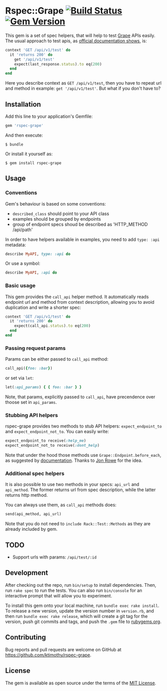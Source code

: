 # Rspec::Grape [![Build Status](https://travis-ci.org/ktimothy/rspec-grape.svg?branch=master)](https://travis-ci.org/ktimothy/rspec-grape) [![Gem Version](https://badge.fury.io/rb/rspec-grape.svg)](https://badge.fury.io/rb/rspec-grape)

This gem is a set of spec helpers, that will help to test [Grape](https://github.com/ruby-grape/grape) APIs easily. The usual approach to test apis, as [official documentation shows](https://github.com/ruby-grape/grape#rspec), is:

```ruby
context 'GET /api/v1/test' do
  it 'returns 200' do
    get '/api/v1/test'
    expect(last_response.status).to eq(200)
  end
end
```

Here you describe context as `GET /api/v1/test`, then you have to repeat url and method in example: `get '/api/v1/test'`. But what if you don't have to?


## Installation

Add this line to your application's Gemfile:

```ruby
gem 'rspec-grape'
```

And then execute:

    $ bundle

Or install it yourself as:

    $ gem install rspec-grape

## Usage

### Conventions

Gem's behaviour is based on some conventions:
* `described_class` should point to your API class
* examples should be grouped by endpoints
* group of endpoint specs shoud be described as 'HTTP_METHOD /api/path'

In order to have helpers available in examples, you need to add `type: :api` metadata:
```ruby
describe MyAPI, type: :api do
```
Or use a symbol:
```ruby
describe MyAPI, :api do
```

### Basic usage

This gem provides the `call_api` helper method. It automatically reads endpoint url and method from context description, allowing you to avoid duplication and write a shorter spec:

```ruby
context 'GET /api/v1/test' do
  it 'returns 200' do
    expect(call_api.status).to eq(200)
  end
end
```

### Passing request params

Params can be either passed to `call_api` method:

```ruby
call_api({foo: :bar})
```

or set via `let`:

```ruby
let(:api_params) { { foo: :bar } }
```

Note, that params, explicitly passed to `call_api`, have precendence over thoose set in `api_params`.

### Stubbing API helpers

rspec-grape provides two methods to stub API helpers: `expect_endpoint_to` and `expect_endpoint_not_to`. You can easily write:

```ruby
expect_endpoint_to receive(:help_me)
expect_endpoint_not_to receive(:dont_help)
```

Note that under the hood those methods use `Grape::Endpoint.before_each`, as suggested by [documentation](https://github.com/ruby-grape/grape#stubbing-helpers). Thanks to [Jon Rowe](https://github.com/JonRowe) for the idea.

### Additional spec helpers

It is also possible to use two methods in your specs: `api_url` and `api_method`. The former returns url from spec description, while the latter returns http method.

You can always use them, as `call_api` methods does:

```ruby
send(api_method, api_url)
```

Note that you do not need to `include Rack::Test::Methods` as they are already included by gem.

## TODO

* Support urls with params: `/api/test/:id`

## Development

After checking out the repo, run `bin/setup` to install dependencies. Then, run `rake spec` to run the tests. You can also run `bin/console` for an interactive prompt that will allow you to experiment.

To install this gem onto your local machine, run `bundle exec rake install`. To release a new version, update the version number in `version.rb`, and then run `bundle exec rake release`, which will create a git tag for the version, push git commits and tags, and push the `.gem` file to [rubygems.org](https://rubygems.org).

## Contributing

Bug reports and pull requests are welcome on GitHub at https://github.com/ktimothy/rspec-grape.


## License

The gem is available as open source under the terms of the [MIT License](http://opensource.org/licenses/MIT).


